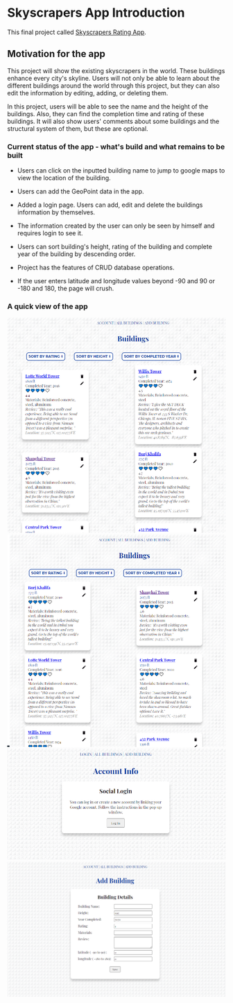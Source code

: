 # Skyscrapers App Introduction

This final project called [Skyscrapers Rating App](https://firebase-skyscrapers-app.vercel.app/).

## Motivation for the app

This project will show the existing skyscrapers in the world. These buildings enhance every city's skyline. Users will not only be able to learn about the different buildings around the world through this project, but they can also edit the information by editing, adding, or deleting them.

In this project, users will be able to see the name and the height of the buildings. Also, they can find the completion time and rating of these buildings. It will also show users' comments about some buildings and the structural system of them, but these are optional.

### Current status of the app - what's build and what remains to be built

- Users can click on the inputted building name to jump to google maps to view the location of the building.
- Users can add the GeoPoint data in the app.
- Added a login page. Users can add, edit and delete the buildings information by themselves.
- The information created by the user can only be seen by himself and requires login to see it.
- Users can sort building's height, rating of the building and complete year of the building by descending order.
- Project has the features of CRUD database operations.

- If the user enters latitude and longitude values beyond -90 and 90 or -180 and 180, the page will crush.

### A quick view of the app

![Screenshot of Home Deafult Page](src/images/default-home-page.png)
![Screenshot of Home Page Sort by Height](src/images/sort-by-height.png)
![Screenshot of Login Page](src/images/login-page.png)
![Screenshot of Add Page](src/images/add-building.png)
